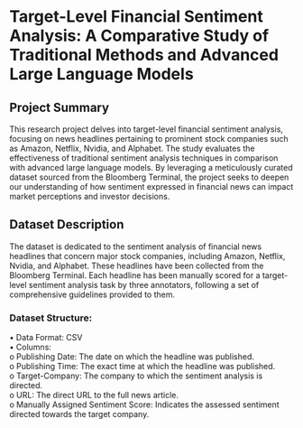 # Target-Level Financial Sentiment Analysis: A Comparative Study of Traditional Methods and Advanced Large Language Models
## Project Summary
This research project delves into target-level financial sentiment analysis, focusing on news headlines pertaining to prominent stock companies such as Amazon, Netflix, Nvidia, and Alphabet. The study evaluates the effectiveness of traditional sentiment analysis techniques in comparison with advanced large language models. By leveraging a meticulously curated dataset sourced from the Bloomberg Terminal, the project seeks to deepen our understanding of how sentiment expressed in financial news can impact market perceptions and investor decisions.

## Dataset Description
The dataset is dedicated to the sentiment analysis of financial news headlines that concern major stock companies, including Amazon, Netflix, Nvidia, and Alphabet. These headlines have been collected from the Bloomberg Terminal. Each headline has been manually scored for a target-level sentiment analysis task by three annotators, following a set of comprehensive guidelines provided to them.
### Dataset Structure:
•	Data Format: CSV  
•	Columns:  
o	Publishing Date: The date on which the headline was published.  
o	Publishing Time: The exact time at which the headline was published.  
o	Target-Company: The company to which the sentiment analysis is directed.  
o	URL: The direct URL to the full news article.  
o	Manually Assigned Sentiment Score: Indicates the assessed sentiment directed towards the target company.  


